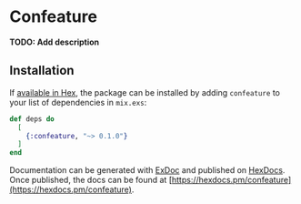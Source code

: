# Confeature

**TODO: Add description**

## Installation

If [available in Hex](https://hex.pm/docs/publish), the package can be installed
by adding `confeature` to your list of dependencies in `mix.exs`:

```elixir
def deps do
  [
    {:confeature, "~> 0.1.0"}
  ]
end
```

Documentation can be generated with [ExDoc](https://github.com/elixir-lang/ex_doc)
and published on [HexDocs](https://hexdocs.pm). Once published, the docs can
be found at [https://hexdocs.pm/confeature](https://hexdocs.pm/confeature).

